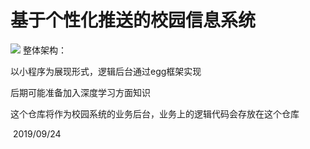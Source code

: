 # 基于个性化推送的校园信息系统
![](https://travis-ci.org/Ybalabala0424/Information-system-backend.svg?branch=master)
整体架构：

以小程序为展现形式，逻辑后台通过egg框架实现

后期可能准备加入深度学习方面知识

这个仓库将作为校园系统的业务后台，业务上的逻辑代码会存放在这个仓库

​																															2019/09/24
